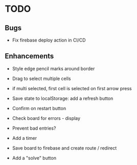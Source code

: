 # TODO

## Bugs

- Fix firebase deploy action in CI/CD

## Enhancements

- Style edge pencil marks around border
- Drag to select multiple cells
- if multi selected, first cell is selected on first arrow press
- Save state to localStorage: add a refresh button

- Confirm on restart button
- Check board for errors - display
- Prevent bad entries?
- Add a timer
- Save board to firebase and create route / redirect
- Add a "solve" button
